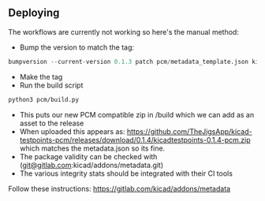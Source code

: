 ## Deploying
The workflows are currently not working so here's the manual method:

+ Bump the version to match the tag:
```python
bumpversion --current-version 0.1.3 patch pcm/metadata_template.json kicadtestpoints/plugin.py kicadtestpoints/resource/_version.py 
```
+ Make the tag
+ Run the build script
```sh
python3 pcm/build.py
```
+ This puts our new PCM compatible zip in /build which we can add as an asset to the release
+ When uploaded this appears as:
https://github.com/TheJigsApp/kicad-testpoints-pcm/releases/download/0.1.4/kicadtestpoints-0.1.4-pcm.zip
which matches the metadata.json so its fine.
+ The package validity can be checked with (git@gitlab.com:kicad/addons/metadata.git)
+ The various integrity stats should be integrated with their CI tools

Follow these instructions: https://gitlab.com/kicad/addons/metadata
